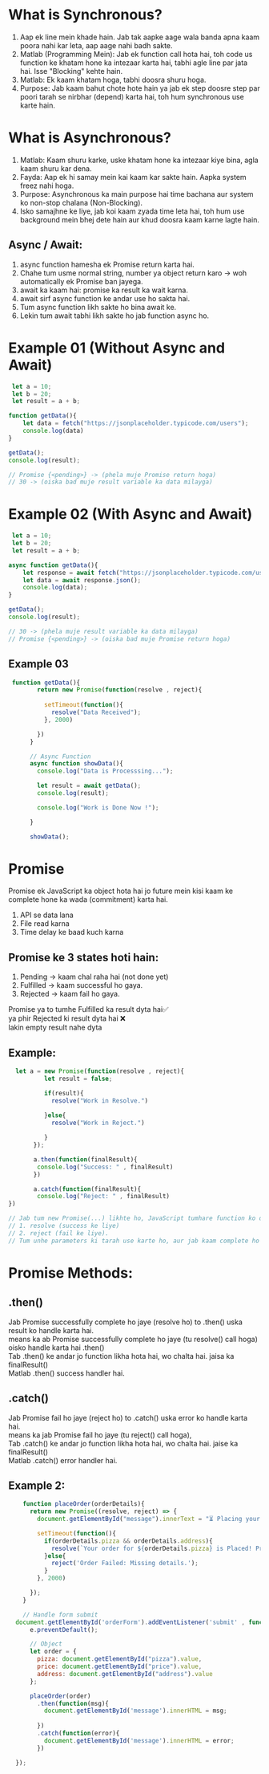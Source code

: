 # What is Synchronous?

1. Aap ek line mein khade hain. Jab tak aapke aage wala banda apna kaam poora nahi kar leta, aap aage nahi badh sakte. <br>
2. Matlab (Programming Mein): Jab ek function call hota hai, toh code us function ke khatam hone ka intezaar karta hai, tabhi agle line par jata hai. Isse "Blocking" kehte hain. <br> 
3. Matlab: Ek kaam khatam hoga, tabhi doosra shuru hoga. <br>
3. Purpose: Jab kaam bahut chote hote hain ya jab ek step doosre step par poori tarah se nirbhar (depend) karta hai, toh hum synchronous use karte hain. <br>

# What is Asynchronous?

1. Matlab: Kaam shuru karke, uske khatam hone ka intezaar kiye bina, agla kaam shuru kar dena.<br>
2. Fayda: Aap ek hi samay mein kai kaam kar sakte hain. Aapka system freez nahi hoga.<br>
3. Purpose: Asynchronous ka main purpose hai time bachana aur system ko non-stop chalana (Non-Blocking). <br>
4. Isko samajhne ke liye, jab koi kaam zyada time leta hai, toh hum use background mein bhej dete hain aur khud doosra kaam karne lagte hain.

## Async / Await:
1. async function hamesha ek Promise return karta hai. <br>
2. Chahe tum usme normal string, number ya object return karo → woh automatically ek Promise ban jayega. <br>
3. await ka kaam hai: promise ka result ka wait karna.<br>
4. await sirf async function ke andar use ho sakta hai. <br>
5. Tum async function likh sakte ho bina await ke. <br>
6. Lekin tum await tabhi likh sakte ho jab function async ho.

# Example 01 (Without Async and Await)
```js
 let a = 10;
 let b = 20;
 let result = a + b;

function getData(){
    let data = fetch("https://jsonplaceholder.typicode.com/users");
    console.log(data)
}

getData();
console.log(result);

// Promise {<pending>} -> (phela muje Promise return hoga) 
// 30 -> (oiska bad muje result variable ka data milayga)
```
# Example 02 (With Async and Await)
```js
 let a = 10;
 let b = 20;
 let result = a + b;

async function getData(){
    let response = await fetch("https://jsonplaceholder.typicode.com/users");
    let data = await response.json();
    console.log(data);
}

getData();
console.log(result);

// 30 -> (phela muje result variable ka data milayga)
// Promise {<pending>} -> (oiska bad muje Promise return hoga)
```
## Example 03
```js
 function getData(){
        return new Promise(function(resolve , reject){
          
          setTimeout(function(){
            resolve("Data Received");
          }, 2000)

        })
      }

      // Async Function
      async function showData(){
        console.log("Data is Processsing...");

        let result = await getData();
        console.log(result);

        console.log("Work is Done Now !");

      }

      showData();
```

# Promise
Promise ek JavaScript ka object hota hai jo future mein kisi kaam ke complete hone ka wada (commitment) karta hai.<br>
1. API se data lana <br>
2. File read karna <br>
3. Time delay ke baad kuch karna

## Promise ke 3 states hoti hain:
1. Pending → kaam chal raha hai (not done yet)
2. Fulfilled → kaam successful ho gaya.
3. Rejected → kaam fail ho gaya.

Promise ya to tumhe Fulfilled ka result dyta hai✅<br>
ya phir Rejected ki result dyta hai ❌<br>
lakin empty result nahe dyta

## Example:
```js
  let a = new Promise(function(resolve , reject){
          let result = false;

          if(result){
            resolve("Work in Resolve.")
          
          }else{
            resolve("Work in Reject.")

          }          
       });

       a.then(function(finalResult){
        console.log("Success: " , finalResult)
       })

       a.catch(function(finalResult){
        console.log("Reject: " , finalResult)
})

// Jab tum new Promise(...) likhte ho, JavaScript tumhare function ko do helper functions bhejta hai
// 1. resolve (success ke liye)
// 2. reject (fail ke liye).
// Tum unhe parameters ki tarah use karte ho, aur jab kaam complete ho jaye, unko call karte ho.
```
# Promise Methods:
## .then()
Jab Promise successfully complete ho jaye (resolve ho) to .then() uska result ko handle karta hai.<br>
means ka ab Promise successfully complete ho jaye (tu resolve() call hoga) oisko handle karta hai .then() <br>
Tab .then() ke andar jo function likha hota hai, wo chalta hai. jaisa ka finalResult()<br>
Matlab .then() success handler hai.

## .catch()
Jab Promise fail ho jaye (reject ho) to .catch() uska error ko handle karta hai. <br>
means ka jab Promise fail ho jaye (tu reject() call hoga), <br>
Tab .catch() ke andar jo function likha hota hai, wo chalta hai. jaise ka finalResult()<br>
Matlab .catch() error handler hai. <br>

## Example 2:
```js
    function placeOrder(orderDetails){
      return new Promise((resolve, reject) => {
        document.getElementById("message").innerText = "⏳ Placing your order... Please wait";

        setTimeout(function(){
          if(orderDetails.pizza && orderDetails.address){
            resolve(`Your order for ${orderDetails.pizza} is Placed! Price: Rs: ${orderDetails.price}`)
          }else{
            reject('Order Failed: Missing details.');
          }
        }, 2000)

      });
    }

    // Handle form submit
  document.getElementById('orderForm').addEventListener('submit' , function(e){
      e.preventDefault();

      // Object
      let order = {
        pizza: document.getElementById("pizza").value,
        price: document.getElementById("price").value,
        address: document.getElementById("address").value
      };

      placeOrder(order)
        .then(function(msg){
          document.getElementById('message').innerHTML = msg;
        
        })
        .catch(function(error){
          document.getElementById('message').innerHTML = error;
        })

  });
```